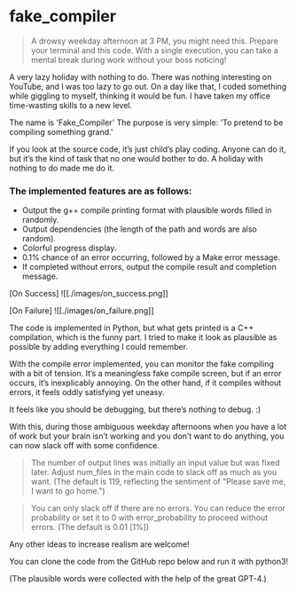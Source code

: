 # fake_compiler
> A drowsy weekday afternoon at 3 PM, you might need this. Prepare your terminal and this code. With a single execution, you can take a mental break during work without your boss noticing!

A very lazy holiday with nothing to do.
There was nothing interesting on YouTube, and I was too lazy to go out. On a day like that, I coded something while giggling to myself, thinking it would be fun.
I have taken my office time-wasting skills to a new level.

The name is 'Fake_Compiler'
The purpose is very simple: 'To pretend to be compiling something grand.'

If you look at the source code, it’s just child’s play coding.
Anyone can do it, but it’s the kind of task that no one would bother to do.
A holiday with nothing to do made me do it.

### The implemented features are as follows:

- Output the g++ compile printing format with plausible words filled in randomly.
- Output dependencies (the length of the path and words are also random).
- Colorful progress display.
- 0.1% chance of an error occurring, followed by a Make error message.
- If completed without errors, output the compile result and completion message.

[On Success]
![[./images/on_success.png]]

[On Failure]
![[./images/on_failure.png]]

The code is implemented in Python, but what gets printed is a C++ compilation, which is the funny part.
I tried to make it look as plausible as possible by adding everything I could remember.

With the compile error implemented, you can monitor the fake compiling with a bit of tension. It’s a meaningless fake compile screen, but if an error occurs, it’s inexplicably annoying. On the other hand, if it compiles without errors, it feels oddly satisfying yet uneasy.

It feels like you should be debugging, but there’s nothing to debug. :) 

With this, during those ambiguous weekday afternoons when you have a lot of work but your brain isn’t working and you don’t want to do anything, you can now slack off with some confidence.

> The number of output lines was initially an input value but was fixed later. Adjust num_files in the main code to slack off as much as you want. (The default is 119, reflecting the sentiment of "Please save me, I want to go home.")

> You can only slack off if there are no errors. You can reduce the error probability or set it to 0 with error_probability to proceed without errors. (The default is 0.01 [1%])

Any other ideas to increase realism are welcome!

You can clone the code from the GitHub repo below and run it with python3!

(The plausible words were collected with the help of the great GPT-4.)
